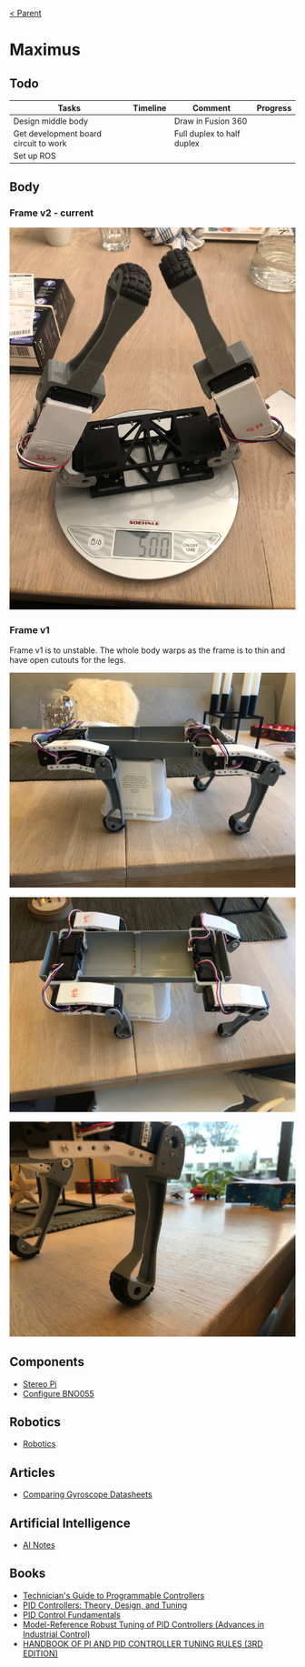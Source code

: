 [< Parent](../Readme.md)

# Maximus

## Todo

| Tasks                                 | Timeline | Comment                    | Progress |
| ------------------------------------- | -------- | -------------------------- | -------- |
| Design middle body                    |          | Draw in Fusion 360         |          |
| Get development board circuit to work |          | Full duplex to half duplex |          |
| Set up ROS                            |          |                            |          |

## Body

### Frame v2 - current

![Frame v2 - 500 grams](./images/IMG_3009.jpeg)

### Frame v1

Frame v1 is to unstable. The whole body warps as the frame is to thin and have open cutouts for the legs.

![Frame v1 side](./images/IMG_2820.jpeg)

![Frame v1 top](./images/IMG_2821.jpeg)

![Frame v1 feet](./images/IMG_2822.jpeg)

## Components

- [Stereo Pi](https://www.antratek.com/stereopi-starter-kit)
- [Configure BNO055](BNO055.md)

## Robotics

- [Robotics](robotics.md)

## Articles

- [Comparing Gyroscope Datasheets](https://learn.adafruit.com/comparing-gyroscope-datasheets)

## Artificial Intelligence

- [AI Notes](ai.md)

## Books

- [Technician's Guide to Programmable Controllers](https://www.amazon.com/Technicians-Guide-Programmable-Controllers-Borden/dp/1111544093/ref=sr_1_1?crid=LPT7MUFOO2C8&keywords=pid+controller&qid=1580382097&rnid=2941120011&s=books&sprefix=pid+con%2Caps%2C260&sr=1-1)
- [PID Controllers: Theory, Design, and Tuning](https://www.amazon.com/PID-Controllers-Theory-Design-Tuning/dp/1556175167/ref=sr_1_1?crid=LPT7MUFOO2C8&keywords=pid+controller&qid=1580382043&rnid=2941120011&s=books&sprefix=pid+con%2Caps%2C260&sr=1-1)
- [PID Control Fundamentals](https://www.amazon.com/PID-Control-Fundamentals-Jens-Graf/dp/1535358661/ref=sr_1_2?crid=LPT7MUFOO2C8&keywords=pid+controller&qid=1580382043&rnid=2941120011&s=books&sprefix=pid+con%2Caps%2C260&sr=1-2)
- [Model-Reference Robust Tuning of PID Controllers (Advances in Industrial Control)](https://www.amazon.com/Model-Reference-Controllers-Advances-Industrial-Control-ebook/dp/B01EUYVURI/ref=sr_1_3?crid=LPT7MUFOO2C8&keywords=pid+controller&qid=1580382043&rnid=2941120011&s=books&sprefix=pid+con%2Caps%2C260&sr=1-3)
- [HANDBOOK OF PI AND PID CONTROLLER TUNING RULES (3RD EDITION)](https://www.amazon.com/HANDBOOK-PID-CONTROLLER-TUNING-RULES/dp/1848162421/ref=sr_1_6?crid=LPT7MUFOO2C8&keywords=pid+controller&qid=1580382043&rnid=2941120011&s=books&sprefix=pid+con%2Caps%2C260&sr=1-6)
